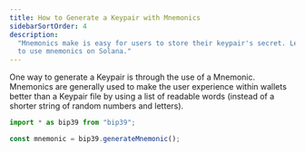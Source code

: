 ```yaml
---
title: How to Generate a Keypair with Mnemonics
sidebarSortOrder: 4
description:
  "Mnemonics make is easy for users to store their keypair's secret. Learn how
  to use mnemonics on Solana."
---
```


One way to generate a Keypair is through the use of a Mnemonic. Mnemonics are
generally used to make the user experience within wallets better than a Keypair
file by using a list of readable words (instead of a shorter string of random
numbers and letters).

```typescript filename="generate-mnemonic.ts"
import * as bip39 from "bip39";

const mnemonic = bip39.generateMnemonic();
```
